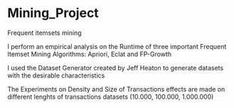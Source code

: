 # Mining_Project
Frequent itemsets mining 

I perform an empirical analysis on the Runtime of three important Frequent Itemset Mining Algorithms: Apriori, Eclat and FP-Growth

I used the Dataset Generator created by Jeff Heaton to generate datasets with the desirable characteristics

The Experiments on Density and Size of Transactions effects are made on different lenghts of transactions datasets (10.000, 100.000, 1.000.000)
